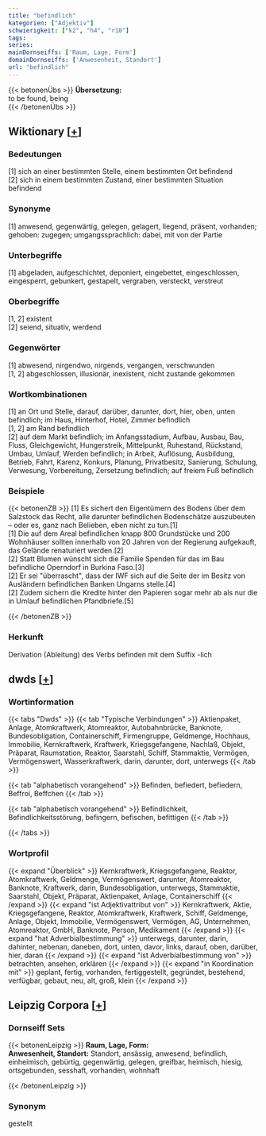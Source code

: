 ```yaml
---
title: "befindlich"
kategorien: ["Adjektiv"]
schwierigkeit: ["k2", "h4", "r18"]
tags:
series:
mainDornseiffs: ['Raum, Lage, Form']
domainDornseiffs: ['Anwesenheit, Standort']
url: "befindlich"
---
```


{{< betonenÜbs >}}
**Übersetzung:**  
to be found, being  
{{< /betonenÜbs >}}

## Wiktionary [[+](https://de.wiktionary.org/wiki/befindlich)]

### Bedeutungen
[1] sich an einer bestimmten Stelle, einem bestimmten Ort befindend  
[2] sich in einem bestimmten Zustand, einer bestimmten Situation befindend  

### Synonyme
[1] anwesend, gegenwärtig, gelegen, gelagert, liegend, präsent, vorhanden; gehoben: zugegen; umgangssprachlich: dabei, mit von der Partie  

### Unterbegriffe
[1] abgeladen, aufgeschichtet, deponiert, eingebettet, eingeschlossen, eingesperrt, gebunkert, gestapelt, vergraben, versteckt, verstreut  

### Oberbegriffe
[1, 2] existent  
[2] seiend, situativ, werdend  

### Gegenwörter
[1] abwesend, nirgendwo, nirgends, vergangen, verschwunden  
[1, 2] abgeschlossen, illusionär, inexistent, nicht zustande gekommen  

### Wortkombinationen
[1] an Ort und Stelle, darauf, darüber, darunter, dort, hier, oben, unten befindlich; im Haus, Hinterhof, Hotel, Zimmer befindlich  
[1, 2] am Rand befindlich  
[2] auf dem Markt befindlich; im Anfangsstadium, Aufbau, Ausbau, Bau, Fluss, Gleichgewicht, Hungerstreik, Mittelpunkt, Ruhestand, Rückstand, Umbau, Umlauf, Werden befindlich; in Arbeit, Auflösung, Ausbildung, Betrieb, Fahrt, Karenz, Konkurs, Planung, Privatbesitz, Sanierung, Schulung, Verwesung, Vorbereitung, Zersetzung befindlich; auf freiem Fuß befindlich  

### Beispiele
{{< betonenZB >}}
[1] Es sichert den Eigentümern des Bodens über dem Salzstock das Recht, alle darunter befindlichen Bodenschätze auszubeuten – oder es, ganz nach Belieben, eben nicht zu tun.[1]  
[1] Die auf dem Areal befindlichen knapp 800 Grundstücke und 200 Wohnhäuser sollten innerhalb von 20 Jahren von der Regierung aufgekauft, das Gelände renaturiert werden.[2]  
[2] Statt Blumen wünscht sich die Familie Spenden für das im Bau befindliche Operndorf in Burkina Faso.[3]  
[2] Er sei "überrascht", dass der IWF sich auf die Seite der im Besitz von Ausländern befindlichen Banken Ungarns stelle.[4]  
[2] Zudem sichern die Kredite hinter den Papieren sogar mehr ab als nur die in Umlauf befindlichen Pfandbriefe.[5]  

{{< /betonenZB >}}
### Herkunft
Derivation (Ableitung) des Verbs befinden mit dem Suffix -lich  



## dwds [[+](https://www.dwds.de/wb/befindlich)]

### Wortinformation
{{< tabs "Dwds" >}}
{{< tab "Typische Verbindungen" >}}
Aktienpaket, Anlage, Atomkraftwerk, Atomreaktor, Autobahnbrücke, Banknote, Bundesobligation, Containerschiff, Firmengruppe, Geldmenge, Hochhaus, Immobilie, Kernkraftwerk, Kraftwerk, Kriegsgefangene, Nachlaß, Objekt, Präparat, Raumstation, Reaktor, Saarstahl, Schiff, Stammaktie, Vermögen, Vermögenswert, Wasserkraftwerk, darin, darunter, dort, unterwegs
{{< /tab >}}

{{< tab "alphabetisch vorangehend" >}}
Befinden, befiedert, befiedern, Beffroi, Beffchen
{{< /tab >}}

{{< tab "alphabetisch vorangehend" >}}
Befindlichkeit, Befindlichkeitsstörung, befingern, befischen, befittigen
{{< /tab >}}

{{< /tabs >}}

### Wortprofil
{{< expand "Überblick" >}} Kernkraftwerk, Kriegsgefangene, Reaktor, Atomkraftwerk, Geldmenge, Vermögenswert, darunter, Atomreaktor, Banknote, Kraftwerk, darin, Bundesobligation, unterwegs, Stammaktie, Saarstahl, Objekt, Präparat, Aktienpaket, Anlage, Containerschiff {{< /expand >}}
{{< expand "ist Adjektivattribut von" >}} Kernkraftwerk, Aktie, Kriegsgefangene, Reaktor, Atomkraftwerk, Kraftwerk, Schiff, Geldmenge, Anlage, Objekt, Immobilie, Vermögenswert, Vermögen, AG, Unternehmen, Atomreaktor, GmbH, Banknote, Person, Medikament {{< /expand >}}
{{< expand "hat Adverbialbestimmung" >}} unterwegs, darunter, darin, dahinter, nebenan, daneben, dort, unten, davor, links, darauf, oben, darüber, hier, daran {{< /expand >}}
{{< expand "ist Adverbialbestimmung von" >}} betrachten, ansehen, erklären {{< /expand >}}
{{< expand "in Koordination mit" >}} geplant, fertig, vorhanden, fertiggestellt, gegründet, bestehend, verfügbar, gebaut, neu, alt, groß, klein {{< /expand >}}

## Leipzig Corpora [[+](https://corpora.uni-leipzig.de/en/res?word=befindlich&corpusId=deu_newscrawl-public_2018)]

### Dornseiff Sets
{{< betonenLeipzig >}}
**Raum, Lage, Form:**  
**Anwesenheit, Standort:** Standort, ansässig, anwesend, befindlich, einheimisch, gebürtig, gegenwärtig, gelegen, greifbar, heimisch, hiesig, ortsgebunden, sesshaft, vorhanden, wohnhaft  

{{< /betonenLeipzig >}}

### Synonym
gestellt

